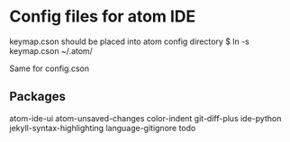 # Config files for atom IDE

keymap.cson should be placed into atom config directory
$ ln -s keymap.cson ~/.atom/ 

Same for config.cson



## Packages
atom-ide-ui
atom-unsaved-changes
color-indent
git-diff-plus
ide-python
jekyll-syntax-highlighting
language-gitignore
todo
